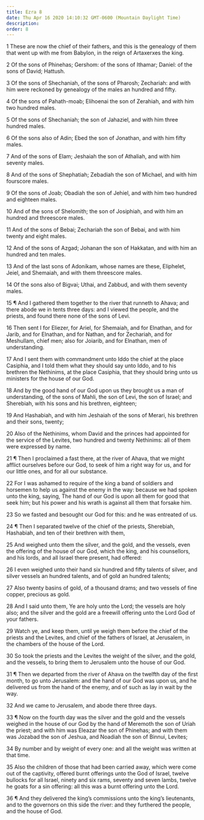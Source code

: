 ```yaml
---
title: Ezra 8
date: Thu Apr 16 2020 14:10:32 GMT-0600 (Mountain Daylight Time)
description: 
order: 8
---
```


<p>
  1 These are now the chief of their fathers, and this is the genealogy of them
  that went up with me from Babylon, in the reign of Artaxerxes the king.
</p>
<p>
  2 Of the sons of Phinehas; Gershom: of the sons of Ithamar; Daniel: of the
  sons of David; Hattush.
</p>
<p>
  3 Of the sons of Shechaniah, of the sons of Pharosh; Zechariah: and with him
  were reckoned by genealogy of the males an hundred and fifty.
</p>
<p>
  4 Of the sons of Pahath-moab; Elihoenai the son of Zerahiah, and with him two
  hundred males.
</p>
<p>
  5 Of the sons of Shechaniah; the son of Jahaziel, and with him three hundred
  males.
</p>
<p>
  6 Of the sons also of Adin; Ebed the son of Jonathan, and with him fifty
  males.
</p>
<p>
  7 And of the sons of Elam; Jeshaiah the son of Athaliah, and with him seventy
  males.
</p>
<p>
  8 And of the sons of Shephatiah; Zebadiah the son of Michael, and with him
  fourscore males.
</p>
<p>
  9 Of the sons of Joab; Obadiah the son of Jehiel, and with him two hundred and
  eighteen males.
</p>
<p>
  10 And of the sons of Shelomith; the son of Josiphiah, and with him an hundred
  and threescore males.
</p>
<p>
  11 And of the sons of Bebai; Zechariah the son of Bebai, and with him twenty
  and eight males.
</p>
<p>
  12 And of the sons of Azgad; Johanan the son of Hakkatan, and with him an
  hundred and ten males.
</p>
<p>
  13 And of the last sons of Adonikam, whose names are these, Eliphelet, Jeiel,
  and Shemaiah, and with them threescore males.
</p>
<p>
  14 Of the sons also of Bigvai; Uthai, and Zabbud, and with them seventy males.
</p>
<p>
  15 &#xB6; And I gathered them together to the river that runneth to Ahava; and
  there abode we in tents three days: and I viewed the people, and the priests,
  and found there none of the sons of Levi.
</p>
<p>
  16 Then sent I for Eliezer, for Ariel, for Shemaiah, and for Elnathan, and for
  Jarib, and for Elnathan, and for Nathan, and for Zechariah, and for Meshullam,
  chief men; also for Joiarib, and for Elnathan, men of understanding.
</p>
<p>
  17 And I sent them with commandment unto Iddo the chief at the place Casiphia,
  and I told them what they should say unto Iddo, and to his brethren the
  Nethinims, at the place Casiphia, that they should bring unto us ministers for
  the house of our God.
</p>
<p>
  18 And by the good hand of our God upon us they brought us a man of
  understanding, of the sons of Mahli, the son of Levi, the son of Israel; and
  Sherebiah, with his sons and his brethren, eighteen;
</p>
<p>
  19 And Hashabiah, and with him Jeshaiah of the sons of Merari, his brethren
  and their sons, twenty;
</p>
<p>
  20 Also of the Nethinims, whom David and the princes had appointed for the
  service of the Levites, two hundred and twenty Nethinims: all of them were
  expressed by name.
</p>
<p>
  21 &#xB6; Then I proclaimed a fast there, at the river of Ahava, that we might
  afflict ourselves before our God, to seek of him a right way for us, and for
  our little ones, and for all our substance.
</p>
<p>
  22 For I was ashamed to require of the king a band of soldiers and horsemen to
  help us against the enemy in the way: because we had spoken unto the king,
  saying, The hand of our God is upon all them for good that seek him; but his
  power and his wrath is against all them that forsake him.
</p>
<p>
  23 So we fasted and besought our God for this: and he was entreated of us.
</p>
<p>
  24 &#xB6; Then I separated twelve of the chief of the priests, Sherebiah,
  Hashabiah, and ten of their brethren with them,
</p>
<p>
  25 And weighed unto them the silver, and the gold, and the vessels, even the
  offering of the house of our God, which the king, and his counsellors, and his
  lords, and all Israel there present, had offered:
</p>
<p>
  26 I even weighed unto their hand six hundred and fifty talents of silver, and
  silver vessels an hundred talents, and of gold an hundred talents;
</p>
<p>
  27 Also twenty basins of gold, of a thousand drams; and two vessels of fine
  copper, precious as gold.
</p>
<p>
  28 And I said unto them, Ye are holy unto the Lord; the vessels are holy also;
  and the silver and the gold are a freewill offering unto the Lord God of your
  fathers.
</p>
<p>
  29 Watch ye, and keep them, until ye weigh them before the chief of the
  priests and the Levites, and chief of the fathers of Israel, at Jerusalem, in
  the chambers of the house of the Lord.
</p>
<p>
  30 So took the priests and the Levites the weight of the silver, and the gold,
  and the vessels, to bring them to Jerusalem unto the house of our God.
</p>
<p>
  31 &#xB6; Then we departed from the river of Ahava on the twelfth day of the
  first month, to go unto Jerusalem: and the hand of our God was upon us, and he
  delivered us from the hand of the enemy, and of such as lay in wait by the
  way.
</p>
<p>32 And we came to Jerusalem, and abode there three days.</p>
<p>
  33 &#xB6; Now on the fourth day was the silver and the gold and the vessels
  weighed in the house of our God by the hand of Meremoth the son of Uriah the
  priest; and with him was Eleazar the son of Phinehas; and with them was
  Jozabad the son of Jeshua, and Noadiah the son of Binnui, Levites;
</p>
<p>
  34 By number and by weight of every one: and all the weight was written at
  that time.
</p>
<p>
  35 Also the children of those that had been carried away, which were come out
  of the captivity, offered burnt offerings unto the God of Israel, twelve
  bullocks for all Israel, ninety and six rams, seventy and seven lambs, twelve
  he goats for a sin offering: all this was a burnt offering unto the Lord.
</p>
<p>
  36 &#xB6; And they delivered the king&#x2019;s commissions unto the
  king&#x2019;s lieutenants, and to the governors on this side the river: and
  they furthered the people, and the house of God.
</p>

